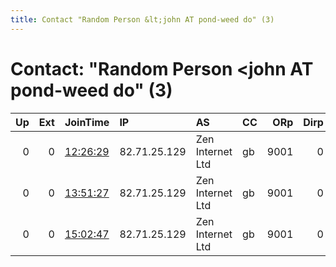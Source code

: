 ```yaml
---
title: Contact "Random Person &lt;john AT pond-weed do" (3)
---
```


# Contact: "Random Person &lt;john AT pond-weed do" (3)

|   Up |   Ext | JoinTime                                                                                            | IP           | AS               | CC   |   ORp |   Dirp | OS    | Version   | Nickname   |   eFamMembers |
|-----:|------:|:----------------------------------------------------------------------------------------------------|:-------------|:-----------------|:-----|------:|-------:|:------|:----------|:-----------|--------------:|
|    0 |     0 | [12:26:29](https://metrics.torproject.org/rs.html#details/3B62838E89FDDFD58AD31EE87492BF384E493793) | 82.71.25.129 | Zen Internet Ltd | gb   |  9001 |      0 | Linux | 0.3.2.10  | summerisle |             1 |
|    0 |     0 | [13:51:27](https://metrics.torproject.org/rs.html#details/0B42CEC2D7ADE945A7CA06B6A4F61147742E9608) | 82.71.25.129 | Zen Internet Ltd | gb   |  9001 |      0 | Linux | 0.3.2.10  | summerisle |             1 |
|    0 |     0 | [15:02:47](https://metrics.torproject.org/rs.html#details/1E479CC8C5A2F3F85BC7601919B1ECB7F2109E48) | 82.71.25.129 | Zen Internet Ltd | gb   |  9001 |      0 | Linux | 0.3.2.10  | summerisle |             1 |
